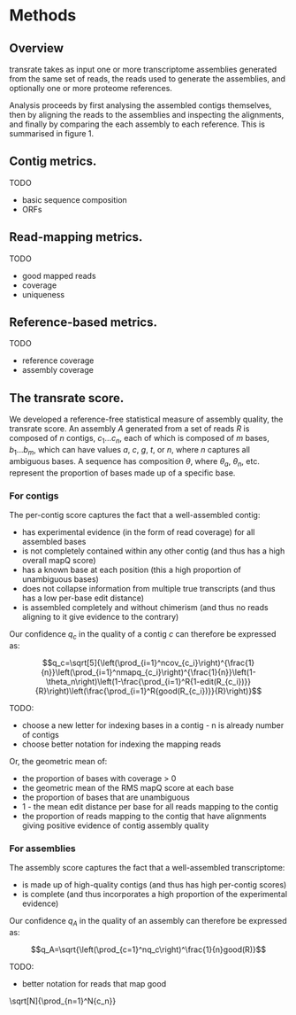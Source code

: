 # Methods

## Overview

transrate takes as input one or more transcriptome assemblies generated from the same set of reads, the reads used to generate the assemblies, and optionally one or more proteome references.

Analysis proceeds by first analysing the assembled contigs themselves, then by aligning the reads to the assemblies and inspecting the alignments, and finally by comparing the each assembly to each reference. This is summarised in figure 1.

## Contig metrics.

TODO

- basic sequence composition
- ORFs

## Read-mapping metrics.

TODO

- good mapped reads
- coverage
- uniqueness

## Reference-based metrics.

TODO

- reference coverage
- assembly coverage

## The transrate score.

We developed a reference-free statistical measure of assembly quality, the transrate score. An assembly $A$ generated from a set of reads $R$ is composed of $n$ contigs, $c_1...c_n$, each of which is composed of $m$ bases, $b_1...b_m$, which can have values $a$, $c$, $g$, $t$, or $n$, where $n$ captures all ambiguous bases. A sequence has composition $\theta$, where $\theta_a$, $\theta_n$, etc. represent the proportion of bases made up of a specific base.

### For contigs

The per-contig score captures the fact that a well-assembled contig:

- has experimental evidence (in the form of read coverage) for all assembled bases
- is not completely contained within any other contig (and thus has a high overall mapQ score)
- has a known base at each position (this a high proportion of unambiguous bases)
- does not collapse information from multiple true transcripts (and thus has a low per-base edit distance)
- is assembled completely and without chimerism (and thus no reads aligning to it give evidence to the contrary)

Our confidence $q_c$ in the quality of a contig $c$ can therefore be expressed as:

$$q_c=\sqrt[5]{\left(\prod_{i=1}^ncov_{c_i}\right)^{\frac{1}{n}}\left(\prod_{i=1}^nmapq_{c_i}\right)^{\frac{1}{n}}\left(1-\theta_n\right)\left(1-\frac{\prod_{i=1}^R{1-edit(R_{c_i})}}{R}\right)\left(\frac{\prod_{i=1}^R{good(R_{c_i})}}{R}\right)}$$

TODO:
- choose a new letter for indexing bases in a contig - n is already number of contigs
- choose better notation for indexing the mapping reads

Or, the geometric mean of:

- the proportion of bases with coverage > 0
- the geometric mean of the RMS mapQ score at each base
- the proportion of bases that are unambiguous
- 1 - the mean edit distance per base for all reads mapping to the contig
- the proportion of reads mapping to the contig that have alignments giving positive evidence of contig assembly quality

### For assemblies

The assembly score captures the fact that a well-assembled transcriptome:

- is made up of high-quality contigs (and thus has high per-contig scores)
- is complete (and thus incorporates a high proportion of the experimental evidence)

Our confidence $q_A$ in the quality of an assembly can therefore be expressed as:

$$q_A=\sqrt{\left(\prod_{c=1}^nq_c\right)^\frac{1}{n}good(R)}$$

TODO:
- better notation for reads that map good


\sqrt[N]{\prod_{n=1}^N{c_n}}
